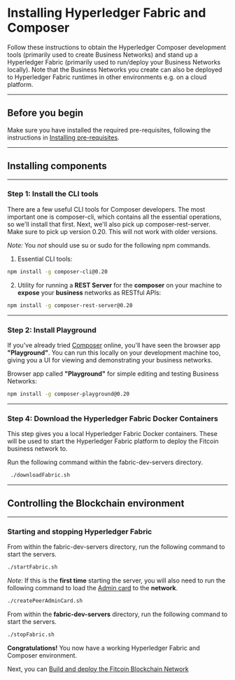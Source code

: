 # Installing Hyperledger Fabric and Composer

Follow these instructions to obtain the Hyperledger Composer development tools (primarily used to create Business Networks) and stand up a Hyperledger Fabric (primarily used to run/deploy your Business Networks locally). Note that the Business Networks you create can also be deployed to Hyperledger Fabric runtimes in other environments e.g. on a cloud platform.

---

## Before you begin

Make sure you have installed the required pre-requisites, following the instructions in [Installing pre-requisites](../README.md).

---

## Installing components

---

### Step 1: Install the CLI tools

There are a few useful CLI tools for Composer developers. The most important one is composer-cli, which contains all the essential operations, so we'll install that first. Next, we'll also pick up composer-rest-server. Make sure to pick up version 0.20. This will not work with older versions.

_Note:_ You *not* should use su or sudo for the following npm commands.

1. Essential CLI tools:    
```sh
npm install -g composer-cli@0.20
```

2. Utility for running a **REST Server** for the **composer** on your machine to **expose** your **business** networks as RESTful APIs:
```sh  
npm install -g composer-rest-server@0.20
```

---

### Step 2: Install Playground

If you've already tried [Composer](https://composer-playground.mybluemix.net/) online, you'll have seen the browser app **"Playground"**. You can run this locally on your development machine too, giving you a UI for viewing and demonstrating your business networks.

Browser app called **"Playground"** for simple editing and testing Business Networks:
```sh
npm install -g composer-playground@0.20
```

---

### Step 4: Download the Hyperledger Fabric Docker Containers

This step gives you a local Hyperledger Fabric Docker containers. These will be used to start the Hyperledger Fabric platform to deploy the Fitcoin business network to.

Run the following command within the fabric-dev-servers directory.
```sh
 ./downloadFabric.sh
```
---

## Controlling the Blockchain environment

---

### Starting and stopping Hyperledger Fabric

From within the fabric-dev-servers directory, run the following command to start the servers.
```sh
./startFabric.sh
```

_Note:_ If this is the **first time** starting the server, you will also need to run the following command to load the [Admin card](https://hyperledger.github.io/composer/v0.16/playground/id-cards-playground) to the **network**.

```sh
./createPeerAdminCard.sh
```

From within the **fabric-dev-servers** directory, run the following command to start the servers.
```sh
./stopFabric.sh
```

**Congratulations!** You now have a working Hyperledger Fabric and Composer environment.

Next, you can [Build and deploy the Fitcoin Blockchain Network](../wolfpack-fitclub-fitcoin/README.md)